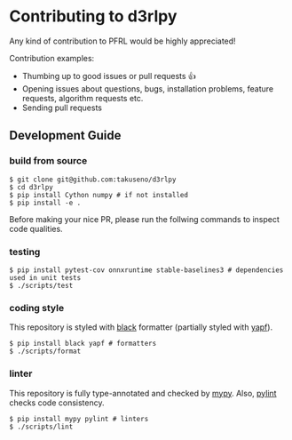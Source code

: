 # Contributing to d3rlpy

Any kind of contribution to PFRL would be highly appreciated!

Contribution examples:
- Thumbing up to good issues or pull requests :+1:
- Opening issues about questions, bugs, installation problems, feature requests, algorithm requests etc.
- Sending pull requests

## Development Guide

### build from source
```
$ git clone git@github.com:takuseno/d3rlpy
$ cd d3rlpy
$ pip install Cython numpy # if not installed
$ pip install -e .
```

Before making your nice PR, please run the follwing commands to inspect code qualities.

### testing
```
$ pip install pytest-cov onnxruntime stable-baselines3 # dependencies used in unit tests
$ ./scripts/test
```

### coding style
This repository is styled with [black](https://github.com/psf/black) formatter
(partially styled with [yapf](https://github.com/google/yapf)).
```
$ pip install black yapf # formatters
$ ./scripts/format
```

### linter
This repository is fully type-annotated and checked by [mypy](https://github.com/python/mypy).
Also, [pylint](https://github.com/PyCQA/pylint) checks code consistency.
```
$ pip install mypy pylint # linters
$ ./scripts/lint
```
